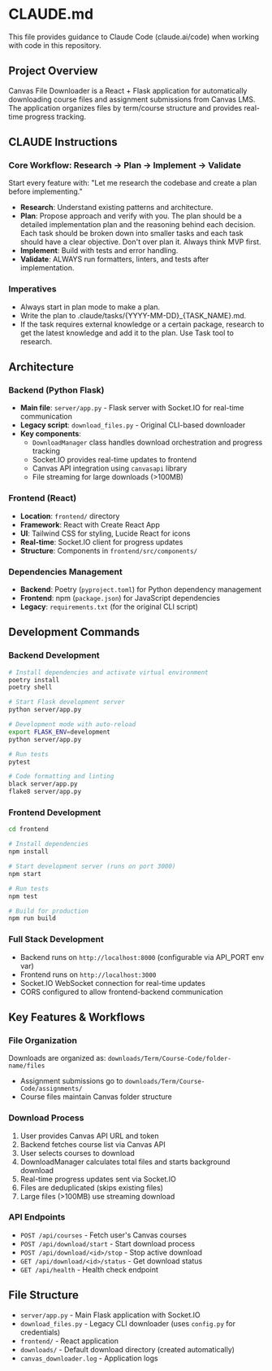 # CLAUDE.md

This file provides guidance to Claude Code (claude.ai/code) when working with code in this repository.

## Project Overview

Canvas File Downloader is a React + Flask application for automatically downloading course files and assignment submissions from Canvas LMS. The application organizes files by term/course structure and provides real-time progress tracking.

## CLAUDE Instructions

### Core Workflow: Research → Plan → Implement → Validate
Start every feature with: "Let me research the codebase and create a plan before implementing."

- **Research**: Understand existing patterns and architecture.
- **Plan**: Propose approach and verify with you. The plan should be a detailed implementation plan and the reasoning behind each decision. Each task should be broken down into smaller tasks and each task should have a clear objective. Don't over plan it. Always think MVP first.
- **Implement**: Build with tests and error handling.
- **Validate**: ALWAYS run formatters, linters, and tests after implementation.

### Imperatives
- Always start in plan mode to make a plan.
- Write the plan to .claude/tasks/{YYYY-MM-DD}_{TASK_NAME}.md.
- If the task requires external knowledge or a certain package, research to get the latest knowledge and add it to the plan. Use Task tool to research.

## Architecture

### Backend (Python Flask)
- **Main file**: `server/app.py` - Flask server with Socket.IO for real-time communication
- **Legacy script**: `download_files.py` - Original CLI-based downloader
- **Key components**:
  - `DownloadManager` class handles download orchestration and progress tracking
  - Socket.IO provides real-time updates to frontend
  - Canvas API integration using `canvasapi` library
  - File streaming for large downloads (>100MB)

### Frontend (React)
- **Location**: `frontend/` directory
- **Framework**: React with Create React App
- **UI**: Tailwind CSS for styling, Lucide React for icons
- **Real-time**: Socket.IO client for progress updates
- **Structure**: Components in `frontend/src/components/`

### Dependencies Management
- **Backend**: Poetry (`pyproject.toml`) for Python dependency management
- **Frontend**: npm (`package.json`) for JavaScript dependencies
- **Legacy**: `requirements.txt` (for the original CLI script)

## Development Commands

### Backend Development
```bash
# Install dependencies and activate virtual environment
poetry install
poetry shell

# Start Flask development server
python server/app.py

# Development mode with auto-reload
export FLASK_ENV=development
python server/app.py

# Run tests
pytest

# Code formatting and linting
black server/app.py
flake8 server/app.py
```

### Frontend Development
```bash
cd frontend

# Install dependencies
npm install

# Start development server (runs on port 3000)
npm start

# Run tests
npm test

# Build for production
npm run build
```

### Full Stack Development
- Backend runs on `http://localhost:8000` (configurable via API_PORT env var)
- Frontend runs on `http://localhost:3000`
- Socket.IO WebSocket connection for real-time updates
- CORS configured to allow frontend-backend communication

## Key Features & Workflows

### File Organization
Downloads are organized as: `downloads/Term/Course-Code/folder-name/files`
- Assignment submissions go to `downloads/Term/Course-Code/assignments/`
- Course files maintain Canvas folder structure

### Download Process
1. User provides Canvas API URL and token
2. Backend fetches course list via Canvas API
3. User selects courses to download
4. DownloadManager calculates total files and starts background download
5. Real-time progress updates sent via Socket.IO
6. Files are deduplicated (skips existing files)
7. Large files (>100MB) use streaming download

### API Endpoints
- `POST /api/courses` - Fetch user's Canvas courses
- `POST /api/download/start` - Start download process
- `POST /api/download/<id>/stop` - Stop active download
- `GET /api/download/<id>/status` - Get download status
- `GET /api/health` - Health check endpoint

## File Structure
- `server/app.py` - Main Flask application with Socket.IO
- `download_files.py` - Legacy CLI downloader (uses `config.py` for credentials)
- `frontend/` - React application
- `downloads/` - Default download directory (created automatically)
- `canvas_downloader.log` - Application logs